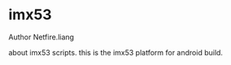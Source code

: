 imx53
=====
Author Netfire.liang

about imx53 scripts.
this is the imx53 platform for android build.

